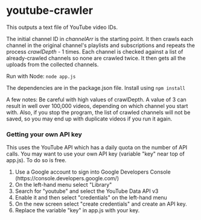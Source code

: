 # youtube-crawler
This outputs a text file of YouTube video IDs.

The initial channel ID in _channelArr_ is the starting point.  It then crawls each channel in the original channel's playlists and subscriptions and repeats the process _crawlDepth_ - 1 times.  Each channel is checked against a list of already-crawled channels so none are crawled twice.  It then gets all the uploads from the collected channels.

Run with Node: <code>node app.js</code>

The dependencies are in the package.json file.  Install using <code>npm install</code>

<p>
A few notes:  Be careful with high values of crawlDepth.  A value of 3 can result in well over 100,000 videos, depending on which channel you start with.
Also, if you stop the program, the list of crawled channels will not be saved, so you may end up with duplicate videos if you run it again.
</p>

<h3>Getting your own API key</h3><p>
This uses the YouTube API which has a daily quota on the number of API calls.  You may want to use your own API key (variable "key" near top of app.js).
To do so is free.  
<ol>
<li>Use a Google account to sign into Google Developers Console (https://console.developers.google.com/)</li>
<li>On the left-hand menu select "Library"</li>
<li>Search for "youtube" and select the YouTube Data API v3</li>
<li>Enable it and then select "credentials" on the left-hand menu</li>
<li>On the new screen select "create credentials" and create an API key.</li>
<li>Replace the variable "key" in app.js with your key.</li>
</ol>
</p>

